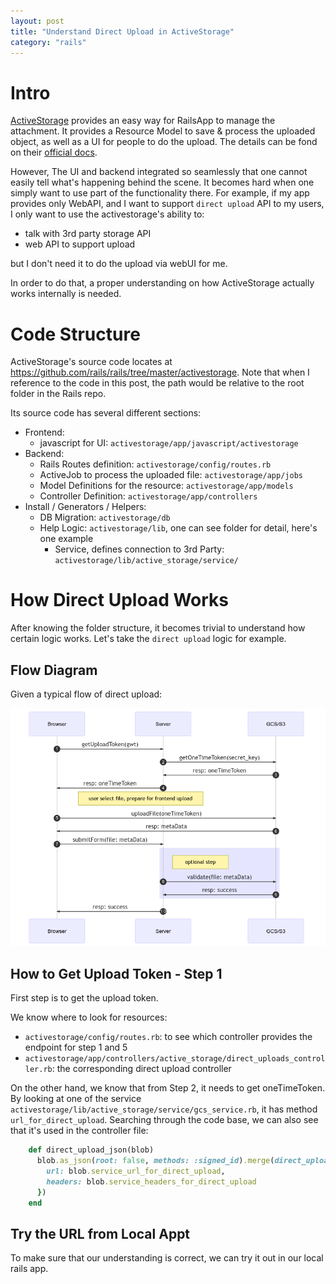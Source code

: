 ```yaml
---
layout: post
title: "Understand Direct Upload in ActiveStorage"
category: "rails"
---
```


# Intro

[ActiveStorage](https://github.com/rails/rails/tree/master/activestorage) provides an easy way for RailsApp to manage
the attachment. It provides a Resource Model to save & process the uploaded object, as well as a UI for people to do the
upload. The details can be fond on their [official docs](https://edgeguides.rubyonrails.org/active_storage_overview.html).
 
However, The UI and backend integrated so seamlessly that one cannot easily tell what's happening behind the scene. It
becomes hard when one simply want to use part of the functionality there. For example, if my app provides only WebAPI, 
and I want to support `direct upload` API to my users, I only want to use the activestorage's ability to:

- talk with 3rd party storage API
- web API to support upload 

but I don't need it to do the upload via webUI for me.

In order to do that, a proper understanding on how ActiveStorage actually works internally is needed.

# Code Structure

ActiveStorage's source code locates at <https://github.com/rails/rails/tree/master/activestorage>. Note that when I 
reference to the code in this post, the path would be relative to the root folder in the Rails repo.

Its source code has several different sections:

- Frontend:
  - javascript for UI: `activestorage/app/javascript/activestorage`
- Backend: 
  - Rails Routes definition: `activestorage/config/routes.rb`
  - ActiveJob to process the uploaded file: `activestorage/app/jobs`
  - Model Definitions for the resource: `activestorage/app/models`
  - Controller Definition: `activestorage/app/controllers`
- Install / Generators / Helpers:
  - DB Migration: `activestorage/db`
  - Help Logic: `activestorage/lib`, one can see folder for detail, here's one example
    - Service, defines connection to 3rd Party: `activestorage/lib/active_storage/service/`
    
# How Direct Upload Works

After knowing the folder structure, it becomes trivial to understand how certain logic works. Let's take the 
`direct upload` logic for example.

## Flow Diagram

Given a typical flow of direct upload:

![Direct Upload Flow](/assets/activestorage/direct-upload-flow.png)

## How to Get Upload Token - Step 1

First step is to get the upload token.

We know where to look for resources:

- `activestorage/config/routes.rb`: to see which controller provides the endpoint for step 1 and 5
- `activestorage/app/controllers/active_storage/direct_uploads_controller.rb`: the corresponding direct upload controller

On the other hand, we know that from Step 2, it needs to get oneTimeToken. By looking at one of the service 
`activestorage/lib/active_storage/service/gcs_service.rb`, it has method `url_for_direct_upload`. Searching through the
code base, we can also see that it's used in the controller file:

```ruby
    def direct_upload_json(blob)
      blob.as_json(root: false, methods: :signed_id).merge(direct_upload: {
        url: blob.service_url_for_direct_upload,
        headers: blob.service_headers_for_direct_upload
      })
    end
```

## Try the URL from Local Appt 

To make sure that our understanding is correct, we can try it out in our local rails app.

